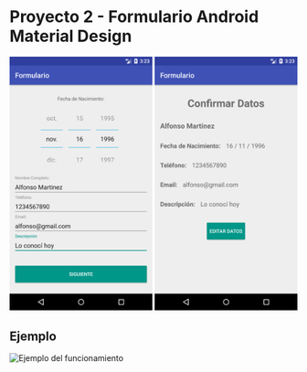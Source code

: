 # Proyecto 2 - Formulario Android Material Design

<div style="display: inline;">
    <img alt="Primer Pantalla con Datos" src="screenshot/Layout1_Full.png" width="250">
    <img alt="Segunda pantalla con botón de editar" src="screenshot/Layout2.png" width="250">
</div>

## Ejemplo

<img alt="Ejemplo del funcionamiento" src="screenshot/example.gif" width="300"/>